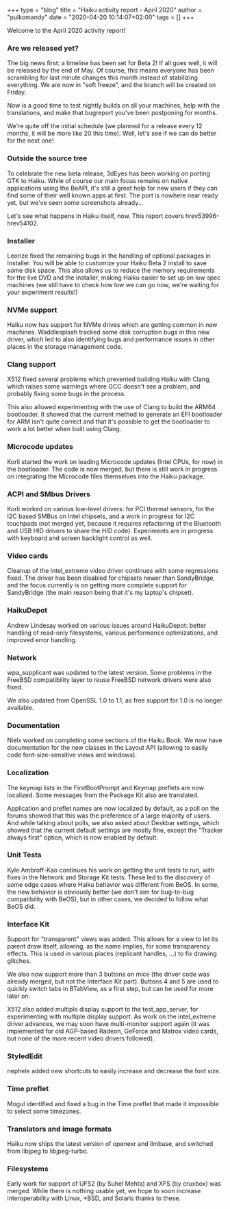 +++
type = "blog"
title = "Haiku activity report - April 2020"
author = "pulkomandy"
date = "2020-04-20 10:14:07+02:00"
tags = []
+++

Welcome to the April 2020 activity report!

<h3>Are we released yet?</h3>

The big news first: a timeline has been set for Beta 2! If all goes well, it will
be released by the end of May. Of course, this means everyone has been scrambling
for last minute changes this month instead of stabilizing everything. We are now
in "soft freeze", and the branch will be created on Friday.

Now is a good time to test nightly builds on all your machines, help with the
translations, and make that bugreport you've been postponing for months.

We're quite off the initial schedule (we planned for a release every 12 months,
it will be more like 20 this time). Well, let's see if we can do better for the
next one!

<h3>Outside the source tree</h3>

To celebrate the new beta release, 3dEyes has been working on porting GTK
to Haiku. While of course our main focus remains on native applications using the
BeAPI, it's still a great help for new users if they can find some of their well
known apps at first. The port is nowhere near ready yet, but we've seen some
screenshots already...

Let's see what happens in Haiku itself, now. This report covers hrev53996-hrev54102.

<h3>Installer</h3>

Leorize fixed the remaining bugs in the handling of optional packages in Installer.
You will be able to customize your Haiku Beta 2 install to save some disk space.
This also allows us to reduce the memory requirements for the live DVD and the
installer, making Haiku easier to set up on low spec machines (we still have to
check how low we can go now, we're waiting for your experiment results!)

<h3>NVMe support</h3>

Haiku now has support for NVMe drives which are getting common in new machines.
Waddlesplash tracked some disk corruption bugs in this new driver, which led
to also identifying bugs and performance issues in other places in the storage
management code. 

<h3>Clang support</h3>

X512 fixed several problems which prevented building Haiku with Clang, which
raises some warnings where GCC doesn't see a problem, and probably fixing some
bugs in the process.

This also allowed experimenting with the use of Clang to build the ARM64 bootloader.
It showed that the current method to generate an EFI bootloader for ARM isn't
quite correct and that it's possible to get the bootloader to work a lot
better when built using Clang.

<h3>Microcode updates</h3>

Korli started the work on loading Microcode updates (Intel CPUs, for now)
in the bootloader. The code is now merged, but there is still work in
progress on integrating the Microcode files themselves into the Haiku package.

<h3>ACPI and SMbus Drivers</h3>

Korli worked on various low-level drivers: for PCI thermal sensors, for the I2C
based SMBus on Intel chipsets, and a work in progress for I2C touchpads (not
merged yet, because it requires refactoring of the Bluetooth and USB HID drivers
to share the HID code). Experiments are in progress with keyboard and screen
backlight control as well.

<h3>Video cards</h3>

Cleanup of the intel_extreme video driver continues with some regressions fixed.
The driver has been disabled for chipsets newer than SandyBridge, and the focus
currently is on getting more complete support for SandyBridge (the main reason
being that it's my laptop's chipset).

<h3>HaikuDepot</h3>

Andrew Lindesay worked on various issues around HaikuDepot: better handling of
read-only filesystems, various performance optimizations, and improved error handling.


<h3>Network</h3>

wpa_supplicant was updated to the latest version. Some problems in the FreeBSD
compatibility layer to reuse FreeBSD network drivers were also fixed.

We also updated from OpenSSL 1.0 to 1.1, as free support for 1.0 is no longer
available.

<h3>Documentation</h3>

Nielx worked on completing some sections of the Haiku Book. We now have documentation
for the new classes in the Layout API (allowing to easily code font-size-sensitive
views and windows).

<h3>Localization</h3>

The keymap lists in the FirstBootPrompt and Keymap preflets are now localized.
Some messages from the Package Kit also are translated.

Application and preflet names are now localized by default, as a poll on
the forums showed that this was the preference of a large majority of users.
And while talking about polls, we also asked about Deskbar settings, which
showed that the current default settings are mostly fine, except the
"Tracker always first" option, which is now enabled by default.

<h3>Unit Tests</h3>

Kyle Ambroff-Kao continues his work on getting the unit tests to run, with
fixes in the Network and Storage Kit tests. These led to the discovery of some
edge cases where Haiku behavior was different from BeOS. In some, the new
behavior is obviously better (we don't aim for bug-to-bug compatibility with
BeOS), but in other cases, we decided to follow what BeOS did.

<h3>Interface Kit</h3>

Support for "transparent" views was added. This allows for a view to let its parent
draw itself, allowing, as the name implies, for some transparency effects. This
is used in various places (replicant handles, ...) to fix drawing glitches.

We also now support more than 3 buttons on mice (the driver code was already
merged, but not the Interface Kit part). Buttons 4 and 5 are used to quickly
switch tabs in BTabView, as a first step, but can be used for more later on.

X512 also added multiple display support to the test_app_server, for experimenting
with multiple display support. As work on the intel_extreme driver advances,
we may soon have multi-monitor support again (it was implemented for old AGP-based
Radeon, GeForce and Matrox video cards, but none of the more recent video drivers
followed).

<h3>StyledEdit</h3>

nephele added new shortcuts to easily increase and decrease the font size.

<h3>Time preflet</h3>

Mogul identified and fixed a bug in the Time preflet that made it impossible
to select some timezones.

<h3>Translators and image formats</h3>

Haiku now ships the latest version of openexr and ilmbase, and switched from
libjpeg to libjpeg-turbo.

<h3>Filesystems</h3>

Early work for support of UFS2 (by Suhel Mehta) and XFS (by cruxbox) was merged.
While there is nothing usable yet, we hope to soon increase interoperability
with Linux, *BSD, and Solaris thanks to these.
